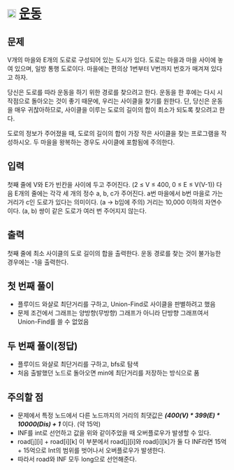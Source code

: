 # <img src="https://d2gd6pc034wcta.cloudfront.net/tier/12.svg" class="solvedac-tier" width=20> [운동](https://www.acmicpc.net/problem/1956)

## 문제
V개의 마을와 E개의 도로로 구성되어 있는 도시가 있다. 도로는 마을과 마을 사이에 놓여 있으며, 일방 통행 도로이다. 마을에는 편의상 1번부터 V번까지 번호가 매겨져 있다고 하자.

당신은 도로를 따라 운동을 하기 위한 경로를 찾으려고 한다. 운동을 한 후에는 다시 시작점으로 돌아오는 것이 좋기 때문에, 우리는 사이클을 찾기를 원한다. 단, 당신은 운동을 매우 귀찮아하므로, 사이클을 이루는 도로의 길이의 합이 최소가 되도록 찾으려고 한다.

도로의 정보가 주어졌을 때, 도로의 길이의 합이 가장 작은 사이클을 찾는 프로그램을 작성하시오. 두 마을을 왕복하는 경우도 사이클에 포함됨에 주의한다.

## 입력
첫째 줄에 V와 E가 빈칸을 사이에 두고 주어진다. (2 ≤ V ≤ 400, 0 ≤ E ≤ V(V-1)) 다음 E개의 줄에는 각각 세 개의 정수 a, b, c가 주어진다. a번 마을에서 b번 마을로 가는 거리가 c인 도로가 있다는 의미이다. (a → b임에 주의) 거리는 10,000 이하의 자연수이다. (a, b) 쌍이 같은 도로가 여러 번 주어지지 않는다.

## 출력
첫째 줄에 최소 사이클의 도로 길이의 합을 출력한다. 운동 경로를 찾는 것이 불가능한 경우에는 -1을 출력한다.

## 첫 번째 풀이
 - 플루이드 와샬로 최단거리를 구하고, Union-Find로 사이클을 판별하려고 했음
 - 문제 조건에서 그래프는 양방향(무방향) 그래프가 아니라 단방향 그래프여서 Union-Find를 쓸 수 없었음

## 두 번째 풀이(정답)
 - 플루이드 와샬로 최단거리를 구하고, bfs로 탐색
 - 처음 출발했던 노드로 돌아오면 min에 최단거리를 저장하는 방식으로 품

## 주의할 점
 - 문제에서 특정 노드에서 다른 노드까지의 거리의 최댓값은 ***(400(V) * 399(E) * 10000(Dis) + 1*** 이다. (약 15억)
 - INF를 int로 선언하고 값을 위와 같이주었을 때 오버플로우가 발생할 수 있다.
 - road[j][i] + road[i][k] 이 부분에서 road[j][i]와 road[i][k]가 둘 다 INF라면 15억 + 15억으로 Int의 범위를 벗어나서 오버플로우가 발생한다.
 - 따라서 road와 INF 모두 long으로 선언해준다. 

